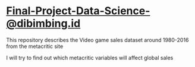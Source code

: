 # Final-Project-Data-Science-@dibimbing.id
This repository describes the Video game sales dataset around 1980-2016 from the metacritic site

I will try to find out which metacritic variables will affect global sales
